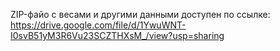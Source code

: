 ZIP-файо c весами и другими данными доступен по ссылке: https://drive.google.com/file/d/1YwuWNT-I0svB51yM3R6Vu23SCZTHXsM_/view?usp=sharing
